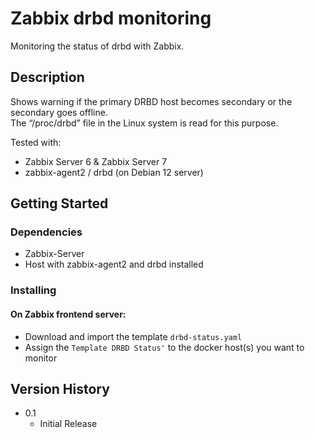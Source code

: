 # Zabbix drbd monitoring
Monitoring the status of drbd with Zabbix.  

## Description
Shows warning if the primary DRBD host becomes secondary or the secondary goes offline.  
The “/proc/drbd” file in the Linux system is read for this purpose.  

Tested with:  
* Zabbix Server 6 & Zabbix Server 7
* zabbix-agent2 / drbd (on Debian 12 server)

## Getting Started
### Dependencies
* Zabbix-Server
* Host with zabbix-agent2 and drbd installed

### Installing
#### On Zabbix frontend server:  
- Download and import the template `drbd-status.yaml`  
- Assign the `Template DRBD Status'` to the docker host(s) you want to monitor  

## Version History
* 0.1
    * Initial Release
